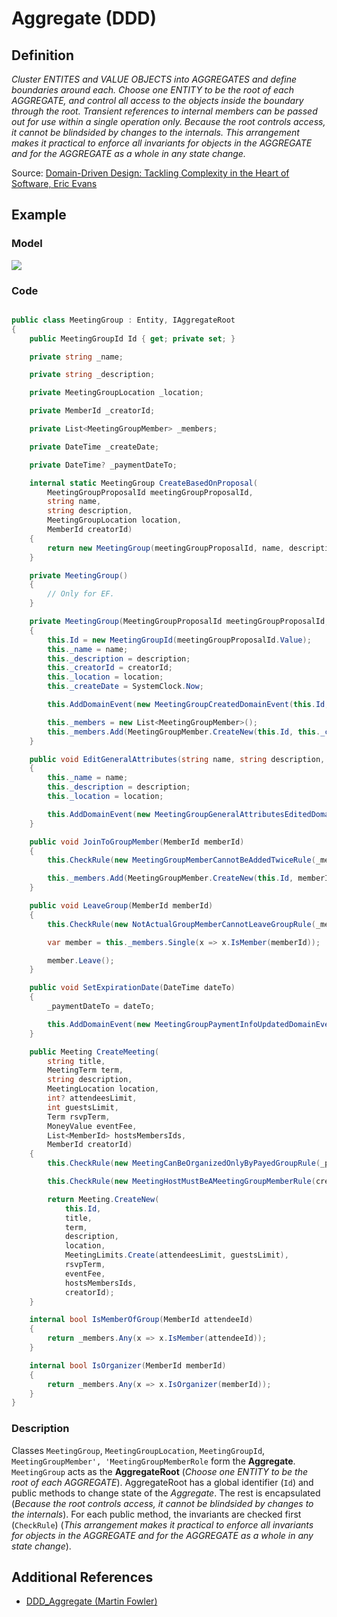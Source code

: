# Aggregate (DDD)

## Definition

*Cluster ENTITES and VALUE OBJECTS into AGGREGATES and define boundaries around each. Choose one ENTITY to be the root of each AGGREGATE, and control all access to the objects inside the boundary through the root. Transient references to internal members can be passed out for use within a single operation only. Because the root controls access, it cannot be blindsided by changes to the internals. This arrangement makes it practical to enforce all invariants for objects in the AGGREGATE and for the AGGREGATE as a whole in any state change.*

Source: [Domain-Driven Design: Tackling Complexity in the Heart of Software, Eric Evans](https://www.amazon.com/Domain-Driven-Design-Tackling-Complexity-Software/dp/0321125215)

## Example

### Model

![](http://www.plantuml.com/plantuml/png/FOx13i8m34FlV0LyG9Sxfo7rHx8cTDFQPaeJJV3rT1SkjcpPqfkxePhNSdjiBHKdTYttrUpeJm35SygRhRvuPqtIZ9jDIIhiMR-VXNUeGbvGGvKcPKp3UGaHGSLkh42IEYGqB9A3lCFeQeTNpiePZKEC4V2Vnd4wBfoP6mt_0G00)

### Code

```csharp

public class MeetingGroup : Entity, IAggregateRoot
{
    public MeetingGroupId Id { get; private set; }

    private string _name;

    private string _description;

    private MeetingGroupLocation _location;

    private MemberId _creatorId;

    private List<MeetingGroupMember> _members;

    private DateTime _createDate;

    private DateTime? _paymentDateTo;

    internal static MeetingGroup CreateBasedOnProposal(
        MeetingGroupProposalId meetingGroupProposalId,
        string name,
        string description,
        MeetingGroupLocation location,
        MemberId creatorId)
    {
        return new MeetingGroup(meetingGroupProposalId, name, description, location, creatorId);
    }

    private MeetingGroup()
    {
        // Only for EF.
    }

    private MeetingGroup(MeetingGroupProposalId meetingGroupProposalId, string name, string description, MeetingGroupLocation location, MemberId creatorId)
    {
        this.Id = new MeetingGroupId(meetingGroupProposalId.Value);
        this._name = name;
        this._description = description;
        this._creatorId = creatorId;
        this._location = location;
        this._createDate = SystemClock.Now;

        this.AddDomainEvent(new MeetingGroupCreatedDomainEvent(this.Id, creatorId));

        this._members = new List<MeetingGroupMember>();
        this._members.Add(MeetingGroupMember.CreateNew(this.Id, this._creatorId, MeetingGroupMemberRole.Organizer));
    }

    public void EditGeneralAttributes(string name, string description, MeetingGroupLocation location)
    {
        this._name = name;
        this._description = description;
        this._location = location;

        this.AddDomainEvent(new MeetingGroupGeneralAttributesEditedDomainEvent(this._name, this._description, this._location));
    }

    public void JoinToGroupMember(MemberId memberId)
    {
        this.CheckRule(new MeetingGroupMemberCannotBeAddedTwiceRule(_members, memberId));

        this._members.Add(MeetingGroupMember.CreateNew(this.Id, memberId, MeetingGroupMemberRole.Member));
    }

    public void LeaveGroup(MemberId memberId)
    {
        this.CheckRule(new NotActualGroupMemberCannotLeaveGroupRule(_members, memberId));

        var member = this._members.Single(x => x.IsMember(memberId));

        member.Leave();
    }

    public void SetExpirationDate(DateTime dateTo)
    {
        _paymentDateTo = dateTo;

        this.AddDomainEvent(new MeetingGroupPaymentInfoUpdatedDomainEvent(this.Id, _paymentDateTo.Value));
    }

    public Meeting CreateMeeting(
        string title,
        MeetingTerm term,
        string description,
        MeetingLocation location,
        int? attendeesLimit,
        int guestsLimit,
        Term rsvpTerm,
        MoneyValue eventFee,
        List<MemberId> hostsMembersIds,
        MemberId creatorId)
    {
        this.CheckRule(new MeetingCanBeOrganizedOnlyByPayedGroupRule(_paymentDateTo));

        this.CheckRule(new MeetingHostMustBeAMeetingGroupMemberRule(creatorId, hostsMembersIds, _members));

        return Meeting.CreateNew(
            this.Id,
            title,
            term,
            description,
            location,
            MeetingLimits.Create(attendeesLimit, guestsLimit),
            rsvpTerm,
            eventFee,
            hostsMembersIds,
            creatorId);
    }

    internal bool IsMemberOfGroup(MemberId attendeeId)
    {
        return _members.Any(x => x.IsMember(attendeeId));
    }

    internal bool IsOrganizer(MemberId memberId)
    {
        return _members.Any(x => x.IsOrganizer(memberId));
    }
}

```

### Description

Classes `MeetingGroup`, `MeetingGroupLocation`, `MeetingGroupId`, `MeetingGroupMember', 'MeetingGroupMemberRole` form the **Aggregate**. `MeetingGroup` acts as the **AggregateRoot** (*Choose one ENTITY to be the root of each AGGREGATE*). AggregateRoot has a global identifier (`Id`) and public methods to change state of the *Aggregate*. The rest is encapsulated (*Because the root controls access, it cannot be blindsided by changes to the internals*). For each public method, the invariants are checked first (`CheckRule`) (*This arrangement makes it practical to enforce all invariants for objects in the AGGREGATE and for the AGGREGATE as a whole in any state change*).

## Additional References

- [DDD_Aggregate (Martin Fowler)](https://martinfowler.com/bliki/DDD_Aggregate.html)